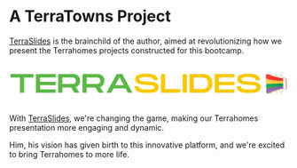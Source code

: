 # A TerraTowns Project
[TerraSlides](https://terraslides.ya-ya.tech) is the brainchild of the author, aimed at revolutionizing how we present the Terrahomes projects constructed for this bootcamp.

![TerraSlides](assets/terraslide.png)

With [TerraSlides](https://terraslides.ya-ya.tech), we're changing the game, making our Terrahomes presentation more engaging and dynamic. 

Him, his vision has given birth to this innovative platform, and we're excited to bring Terrahomes to more life.


